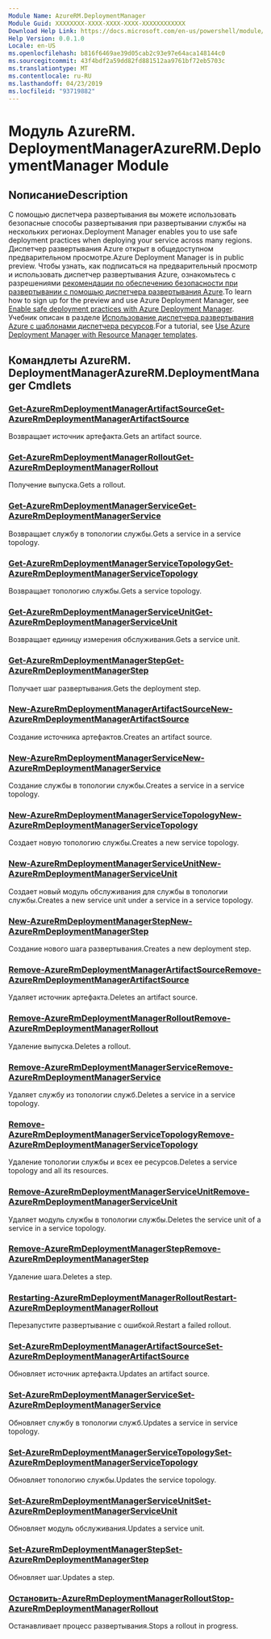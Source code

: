 ```yaml
---
Module Name: AzureRM.DeploymentManager
Module Guid: XXXXXXXX-XXXX-XXXX-XXXX-XXXXXXXXXXXX
Download Help Link: https://docs.microsoft.com/en-us/powershell/module/azurerm.deploymentmanager
Help Version: 0.0.1.0
Locale: en-US
ms.openlocfilehash: b816f6469ae39d05cab2c93e97e64aca148144c0
ms.sourcegitcommit: 43f4bdf2a59dd82fd881512aa9761bf72eb5703c
ms.translationtype: MT
ms.contentlocale: ru-RU
ms.lasthandoff: 04/23/2019
ms.locfileid: "93719882"
---
```

# <span data-ttu-id="96b10-101">Модуль AzureRM. DeploymentManager</span><span class="sxs-lookup"><span data-stu-id="96b10-101">AzureRM.DeploymentManager Module</span></span>
## <span data-ttu-id="96b10-102">Nописание</span><span class="sxs-lookup"><span data-stu-id="96b10-102">Description</span></span>
<span data-ttu-id="96b10-103">С помощью диспетчера развертывания вы можете использовать безопасные способы развертывания при развертывании службы на нескольких регионах.</span><span class="sxs-lookup"><span data-stu-id="96b10-103">Deployment Manager enables you to use safe deployment practices when deploying your service across many regions.</span></span> <span data-ttu-id="96b10-104">Диспетчер развертывания Azure открыт в общедоступном предварительном просмотре.</span><span class="sxs-lookup"><span data-stu-id="96b10-104">Azure Deployment Manager is in public preview.</span></span> <span data-ttu-id="96b10-105">Чтобы узнать, как подписаться на предварительный просмотр и использовать диспетчер развертывания Azure, ознакомьтесь с разрешениями [рекомендации по обеспечению безопасности при развертывании с помощью диспетчера развертывания Azure](https://docs.microsoft.com/en-us/azure/azure-resource-manager/deployment-manager-overview).</span><span class="sxs-lookup"><span data-stu-id="96b10-105">To learn how to sign up for the preview and use Azure Deployment Manager, see [Enable safe deployment practices with Azure Deployment Manager](https://docs.microsoft.com/en-us/azure/azure-resource-manager/deployment-manager-overview).</span></span> <span data-ttu-id="96b10-106">Учебник описан в разделе [Использование диспетчера развертывания Azure с шаблонами диспетчера ресурсов](https://docs.microsoft.com/en-us/azure/azure-resource-manager/deployment-manager-tutorial>).</span><span class="sxs-lookup"><span data-stu-id="96b10-106">For a tutorial, see [Use Azure Deployment Manager with Resource Manager templates](https://docs.microsoft.com/en-us/azure/azure-resource-manager/deployment-manager-tutorial>).</span></span> 

## <span data-ttu-id="96b10-107">Командлеты AzureRM. DeploymentManager</span><span class="sxs-lookup"><span data-stu-id="96b10-107">AzureRM.DeploymentManager Cmdlets</span></span>
### [<span data-ttu-id="96b10-108">Get-AzureRmDeploymentManagerArtifactSource</span><span class="sxs-lookup"><span data-stu-id="96b10-108">Get-AzureRmDeploymentManagerArtifactSource</span></span>](Get-AzureRmDeploymentManagerArtifactSource.md)
<span data-ttu-id="96b10-109">Возвращает источник артефакта.</span><span class="sxs-lookup"><span data-stu-id="96b10-109">Gets an artifact source.</span></span>

### [<span data-ttu-id="96b10-110">Get-AzureRmDeploymentManagerRollout</span><span class="sxs-lookup"><span data-stu-id="96b10-110">Get-AzureRmDeploymentManagerRollout</span></span>](Get-AzureRmDeploymentManagerRollout.md)
<span data-ttu-id="96b10-111">Получение выпуска.</span><span class="sxs-lookup"><span data-stu-id="96b10-111">Gets a rollout.</span></span>

### [<span data-ttu-id="96b10-112">Get-AzureRmDeploymentManagerService</span><span class="sxs-lookup"><span data-stu-id="96b10-112">Get-AzureRmDeploymentManagerService</span></span>](Get-AzureRmDeploymentManagerService.md)
<span data-ttu-id="96b10-113">Возвращает службу в топологии службы.</span><span class="sxs-lookup"><span data-stu-id="96b10-113">Gets a service in a service topology.</span></span>

### [<span data-ttu-id="96b10-114">Get-AzureRmDeploymentManagerServiceTopology</span><span class="sxs-lookup"><span data-stu-id="96b10-114">Get-AzureRmDeploymentManagerServiceTopology</span></span>](Get-AzureRmDeploymentManagerServiceTopology.md)
<span data-ttu-id="96b10-115">Возвращает топологию службы.</span><span class="sxs-lookup"><span data-stu-id="96b10-115">Gets a service topology.</span></span>

### [<span data-ttu-id="96b10-116">Get-AzureRmDeploymentManagerServiceUnit</span><span class="sxs-lookup"><span data-stu-id="96b10-116">Get-AzureRmDeploymentManagerServiceUnit</span></span>](Get-AzureRmDeploymentManagerServiceUnit.md)
<span data-ttu-id="96b10-117">Возвращает единицу измерения обслуживания.</span><span class="sxs-lookup"><span data-stu-id="96b10-117">Gets a service unit.</span></span>

### [<span data-ttu-id="96b10-118">Get-AzureRmDeploymentManagerStep</span><span class="sxs-lookup"><span data-stu-id="96b10-118">Get-AzureRmDeploymentManagerStep</span></span>](Get-AzureRmDeploymentManagerStep.md)
<span data-ttu-id="96b10-119">Получает шаг развертывания.</span><span class="sxs-lookup"><span data-stu-id="96b10-119">Gets the deployment step.</span></span>

### [<span data-ttu-id="96b10-120">New-AzureRmDeploymentManagerArtifactSource</span><span class="sxs-lookup"><span data-stu-id="96b10-120">New-AzureRmDeploymentManagerArtifactSource</span></span>](New-AzureRmDeploymentManagerArtifactSource.md)
<span data-ttu-id="96b10-121">Создание источника артефактов.</span><span class="sxs-lookup"><span data-stu-id="96b10-121">Creates an artifact source.</span></span>

### [<span data-ttu-id="96b10-122">New-AzureRmDeploymentManagerService</span><span class="sxs-lookup"><span data-stu-id="96b10-122">New-AzureRmDeploymentManagerService</span></span>](New-AzureRmDeploymentManagerService.md)
<span data-ttu-id="96b10-123">Создание службы в топологии службы.</span><span class="sxs-lookup"><span data-stu-id="96b10-123">Creates a service in a service topology.</span></span>

### [<span data-ttu-id="96b10-124">New-AzureRmDeploymentManagerServiceTopology</span><span class="sxs-lookup"><span data-stu-id="96b10-124">New-AzureRmDeploymentManagerServiceTopology</span></span>](New-AzureRmDeploymentManagerServiceTopology.md)
<span data-ttu-id="96b10-125">Создает новую топологию службы.</span><span class="sxs-lookup"><span data-stu-id="96b10-125">Creates a new service topology.</span></span>

### [<span data-ttu-id="96b10-126">New-AzureRmDeploymentManagerServiceUnit</span><span class="sxs-lookup"><span data-stu-id="96b10-126">New-AzureRmDeploymentManagerServiceUnit</span></span>](New-AzureRmDeploymentManagerServiceUnit.md)
<span data-ttu-id="96b10-127">Создает новый модуль обслуживания для службы в топологии службы.</span><span class="sxs-lookup"><span data-stu-id="96b10-127">Creates a new service unit under a service in a service topology.</span></span>

### [<span data-ttu-id="96b10-128">New-AzureRmDeploymentManagerStep</span><span class="sxs-lookup"><span data-stu-id="96b10-128">New-AzureRmDeploymentManagerStep</span></span>](New-AzureRmDeploymentManagerStep.md)
<span data-ttu-id="96b10-129">Создание нового шага развертывания.</span><span class="sxs-lookup"><span data-stu-id="96b10-129">Creates a new deployment step.</span></span>

### [<span data-ttu-id="96b10-130">Remove-AzureRmDeploymentManagerArtifactSource</span><span class="sxs-lookup"><span data-stu-id="96b10-130">Remove-AzureRmDeploymentManagerArtifactSource</span></span>](Remove-AzureRmDeploymentManagerArtifactSource.md)
<span data-ttu-id="96b10-131">Удаляет источник артефакта.</span><span class="sxs-lookup"><span data-stu-id="96b10-131">Deletes an artifact source.</span></span>

### [<span data-ttu-id="96b10-132">Remove-AzureRmDeploymentManagerRollout</span><span class="sxs-lookup"><span data-stu-id="96b10-132">Remove-AzureRmDeploymentManagerRollout</span></span>](Remove-AzureRmDeploymentManagerRollout.md)
<span data-ttu-id="96b10-133">Удаление выпуска.</span><span class="sxs-lookup"><span data-stu-id="96b10-133">Deletes a rollout.</span></span>

### [<span data-ttu-id="96b10-134">Remove-AzureRmDeploymentManagerService</span><span class="sxs-lookup"><span data-stu-id="96b10-134">Remove-AzureRmDeploymentManagerService</span></span>](Remove-AzureRmDeploymentManagerService.md)
<span data-ttu-id="96b10-135">Удаляет службу из топологии служб.</span><span class="sxs-lookup"><span data-stu-id="96b10-135">Deletes a service in a service topology.</span></span>

### [<span data-ttu-id="96b10-136">Remove-AzureRmDeploymentManagerServiceTopology</span><span class="sxs-lookup"><span data-stu-id="96b10-136">Remove-AzureRmDeploymentManagerServiceTopology</span></span>](Remove-AzureRmDeploymentManagerServiceTopology.md)
<span data-ttu-id="96b10-137">Удаление топологии службы и всех ее ресурсов.</span><span class="sxs-lookup"><span data-stu-id="96b10-137">Deletes a service topology and all its resources.</span></span>

### [<span data-ttu-id="96b10-138">Remove-AzureRmDeploymentManagerServiceUnit</span><span class="sxs-lookup"><span data-stu-id="96b10-138">Remove-AzureRmDeploymentManagerServiceUnit</span></span>](Remove-AzureRmDeploymentManagerServiceUnit.md)
<span data-ttu-id="96b10-139">Удаляет модуль службы в топологии службы.</span><span class="sxs-lookup"><span data-stu-id="96b10-139">Deletes the service unit of a service in a service topology.</span></span>

### [<span data-ttu-id="96b10-140">Remove-AzureRmDeploymentManagerStep</span><span class="sxs-lookup"><span data-stu-id="96b10-140">Remove-AzureRmDeploymentManagerStep</span></span>](Remove-AzureRmDeploymentManagerStep.md)
<span data-ttu-id="96b10-141">Удаление шага.</span><span class="sxs-lookup"><span data-stu-id="96b10-141">Deletes a step.</span></span>

### [<span data-ttu-id="96b10-142">Restarting-AzureRmDeploymentManagerRollout</span><span class="sxs-lookup"><span data-stu-id="96b10-142">Restart-AzureRmDeploymentManagerRollout</span></span>](Restart-AzureRmDeploymentManagerRollout.md)
<span data-ttu-id="96b10-143">Перезапустите развертывание с ошибкой.</span><span class="sxs-lookup"><span data-stu-id="96b10-143">Restart a failed rollout.</span></span>

### [<span data-ttu-id="96b10-144">Set-AzureRmDeploymentManagerArtifactSource</span><span class="sxs-lookup"><span data-stu-id="96b10-144">Set-AzureRmDeploymentManagerArtifactSource</span></span>](Set-AzureRmDeploymentManagerArtifactSource.md)
<span data-ttu-id="96b10-145">Обновляет источник артефакта.</span><span class="sxs-lookup"><span data-stu-id="96b10-145">Updates an artifact source.</span></span>

### [<span data-ttu-id="96b10-146">Set-AzureRmDeploymentManagerService</span><span class="sxs-lookup"><span data-stu-id="96b10-146">Set-AzureRmDeploymentManagerService</span></span>](Set-AzureRmDeploymentManagerService.md)
<span data-ttu-id="96b10-147">Обновляет службу в топологии служб.</span><span class="sxs-lookup"><span data-stu-id="96b10-147">Updates a service in service topology.</span></span>

### [<span data-ttu-id="96b10-148">Set-AzureRmDeploymentManagerServiceTopology</span><span class="sxs-lookup"><span data-stu-id="96b10-148">Set-AzureRmDeploymentManagerServiceTopology</span></span>](Set-AzureRmDeploymentManagerServiceTopology.md)
<span data-ttu-id="96b10-149">Обновляет топологию службы.</span><span class="sxs-lookup"><span data-stu-id="96b10-149">Updates the service topology.</span></span>

### [<span data-ttu-id="96b10-150">Set-AzureRmDeploymentManagerServiceUnit</span><span class="sxs-lookup"><span data-stu-id="96b10-150">Set-AzureRmDeploymentManagerServiceUnit</span></span>](Set-AzureRmDeploymentManagerServiceUnit.md)
<span data-ttu-id="96b10-151">Обновляет модуль обслуживания.</span><span class="sxs-lookup"><span data-stu-id="96b10-151">Updates a service unit.</span></span>

### [<span data-ttu-id="96b10-152">Set-AzureRmDeploymentManagerStep</span><span class="sxs-lookup"><span data-stu-id="96b10-152">Set-AzureRmDeploymentManagerStep</span></span>](Set-AzureRmDeploymentManagerStep.md)
<span data-ttu-id="96b10-153">Обновляет шаг.</span><span class="sxs-lookup"><span data-stu-id="96b10-153">Updates a step.</span></span>

### [<span data-ttu-id="96b10-154">Остановить-AzureRmDeploymentManagerRollout</span><span class="sxs-lookup"><span data-stu-id="96b10-154">Stop-AzureRmDeploymentManagerRollout</span></span>](Stop-AzureRmDeploymentManagerRollout.md)
<span data-ttu-id="96b10-155">Останавливает процесс развертывания.</span><span class="sxs-lookup"><span data-stu-id="96b10-155">Stops a rollout in progress.</span></span>

